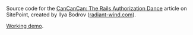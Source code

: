 Source code for the [CanCanCan: The Rails Authorization Dance](http://www.sitepoint.com/cancancan-rails-authorization-dance/) article on
SitePoint,
created by Ilya Bodrov ([radiant-wind.com](http://radiant-wind.com)).

[Working demo](https://sitepoint-cancan.herokuapp.com/).



